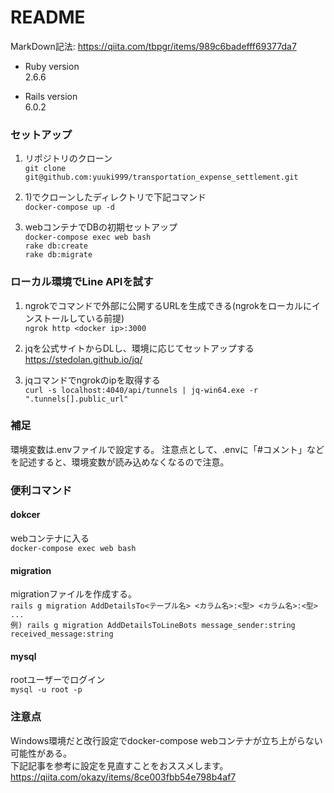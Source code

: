 # README

MarkDown記法: https://qiita.com/tbpgr/items/989c6badefff69377da7

* Ruby version<br>
2.6.6

* Rails version<br>
6.0.2

### セットアップ

1) リポジトリのクローン<br>
`git clone git@github.com:yuuki999/transportation_expense_settlement.git`

2) 1)でクローンしたディレクトリで下記コマンド<br>
`docker-compose up -d`

3) webコンテナでDBの初期セットアップ<br>
`docker-compose exec web bash`<br>
`rake db:create`<br>
`rake db:migrate`<br>

### ローカル環境でLine APIを試す

1) ngrokでコマンドで外部に公開するURLを生成できる(ngrokをローカルにインストールしている前提)<br>
`ngrok http <docker ip>:3000`

2) jqを公式サイトからDLし、環境に応じてセットアップする<br>
https://stedolan.github.io/jq/<br>

3) jqコマンドでngrokのipを取得する<br>
`curl -s localhost:4040/api/tunnels | jq-win64.exe -r ".tunnels[].public_url"`

### 補足

環境変数は.envファイルで設定する。
注意点として、.envに「#コメント」などを記述すると、環境変数が読み込めなくなるので注意。

### 便利コマンド

#### dokcer

webコンテナに入る<br>
`docker-compose exec web bash`

#### migration

migrationファイルを作成する。<br>
`rails g migration AddDetailsTo<テーブル名> <カラム名>:<型> <カラム名>:<型> ... `<br>
`例) rails g migration AddDetailsToLineBots message_sender:string received_message:string`

#### mysql

rootユーザーでログイン<br>
`mysql -u root -p`


### 注意点

Windows環境だと改行設定でdocker-compose webコンテナが立ち上がらない可能性がある。<br>
下記記事を参考に設定を見直すことをおススメします。<br>
https://qiita.com/okazy/items/8ce003fbb54e798b4af7